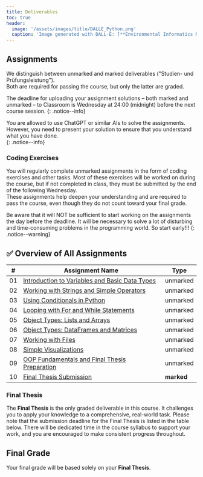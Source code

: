 ```yaml
---
title: Deliverables
toc: true
header:
  image: '/assets/images/title/DALLE_Python.png'
  caption: 'Image generated with DALL·E: [**Environmental Informatics Marburg**](https://www.uni-marburg.de/en/fb19/disciplines/physisch/environmentalinformatics)'
---
```



## Assignments
We distinguish between unmarked and marked deliverables ("Studien- und Prüfungsleistung").  
Both are required for passing the course, but only the latter are graded.

The deadline for uploading your assignment solutions – both marked and unmarked – to Classroom is Wednesday at 24:00 (midnight) before the next course session.
{: .notice--info}

You are allowed to use ChatGPT or similar AIs to solve the assignments. However, you need to present your solution to ensure that you understand what you have done.  
{: .notice--info}


### Coding Exercises  
You will regularly complete unmarked assignments in the form of coding exercises and other tasks. Most of these exercises will be worked on during the course, but if not completed in class, they must be submitted by the end of the following Wednesday.  
These assignments help deepen your understanding and are required to pass the course, even though they do not count toward your final grade.

Be aware that it will NOT be sufficient to start working on the assignments the day before the deadline. It will be necessary to solve a lot of disturbing and time-consuming problems in the programming world. So start early!!!
{: .notice--warning}


## ✅ Overview of All Assignments

| #   | Assignment Name                                                             | Type        |
|-----|------------------------------------------------------------------------------|-------------|
| 01  | [Introduction to Variables and Basic Data Types](/moer-base-python/unit10/unit10-01_variables.html)                | unmarked    |
| 02  | [Working with Strings and Simple Operators](/moer-base-python/unit10/unit10-02_strings_math.html)                  | unmarked    |
| 03  | [Using Conditionals in Python](/moer-base-python/unit10/unit10-03_conditionals.html)                               | unmarked    |
| 04  | [Looping with For and While Statements](/moer-base-python/unit10/unit10-04_loops.html)                             | unmarked    |
| 05  | [Object Types: Lists and Arrays](/moer-base-python/unit10/unit10-05_lists.html)                                    | unmarked    |
| 06  | [Object Types: DataFrames and Matrices](/moer-base-python/unit10/unit10-06_dataframes.html)                        | unmarked    |
| 07  | [Working with Files](/moer-base-python/unit10/unit10-07_files.html)                                                | unmarked    |
| 08  | [Simple Visualizations](/moer-base-python/unit10/unit10-08_visualizations.html)                                    | unmarked    |
| 09  | [OOP Fundamentals and Final Thesis Preparation](/moer-base-python/unit10/unit10-09_thesis_prep.html)               | unmarked    |
| 10  | [Final Thesis Submission](/moer-base-python/unit10/unit10-10_thesis_submission.html)                               | **marked**  |


### Final Thesis  
The **Final Thesis** is the only graded deliverable in this course. It challenges you to apply your knowledge to a comprehensive, real-world task. 
Please note that the submission deadline for the Final Thesis is listed in the table below. There will be dedicated time in the course syllabus to support your work, and you are encouraged to make consistent progress throughout.

## Final Grade
Your final grade will be based solely on your **Final Thesis**.

